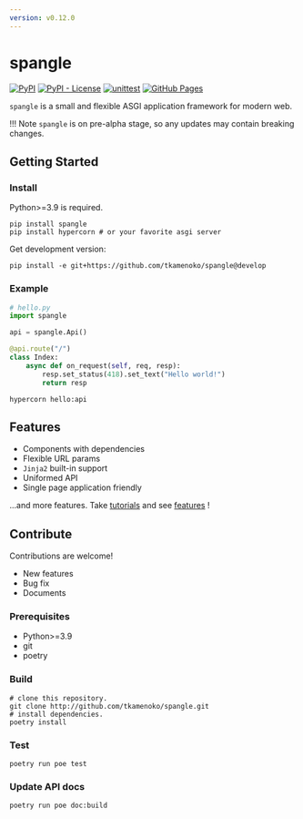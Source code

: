 ```yaml
---
version: v0.12.0
---
```


# spangle

[![PyPI](https://img.shields.io/pypi/v/spangle)](https://pypi.org/project/spangle/)
[![PyPI - License](https://img.shields.io/pypi/l/spangle)](https://pypi.org/project/spangle/)
[![unittest](https://github.com/tkamenoko/spangle/actions/workflows/unittest.yml/badge.svg)](https://github.com/tkamenoko/spangle/actions/workflows/unittest.yml)
[![GitHub Pages](https://github.com/tkamenoko/spangle/actions/workflows/gh-pages.yml/badge.svg)](https://github.com/tkamenoko/spangle/actions/workflows/gh-pages.yml)

`spangle` is a small and flexible ASGI application framework for modern web.

<!-- prettier-ignore -->
!!! Note
    `spangle` is on pre-alpha stage, so any updates may contain breaking changes.

## Getting Started

### Install

Python>=3.9 is required.

```shell
pip install spangle
pip install hypercorn # or your favorite asgi server
```

Get development version:

```shell
pip install -e git+https://github.com/tkamenoko/spangle@develop
```

### Example

```python
# hello.py
import spangle

api = spangle.Api()

@api.route("/")
class Index:
    async def on_request(self, req, resp):
        resp.set_status(418).set_text("Hello world!")
        return resp

```

```shell
hypercorn hello:api
```

## Features

- Components with dependencies
- Flexible URL params
- `Jinja2` built-in support
- Uniformed API
- Single page application friendly

...and more features. Take [tutorials](introduction.md) and see [features](advanced/index.md) !

## Contribute

Contributions are welcome!

- New features
- Bug fix
- Documents

### Prerequisites

- Python>=3.9
- git
- poetry

### Build

```shell
# clone this repository.
git clone http://github.com/tkamenoko/spangle.git
# install dependencies.
poetry install
```

### Test

```shell
poetry run poe test
```

### Update API docs

```shell
poetry run poe doc:build
```

